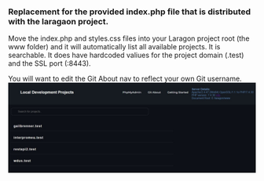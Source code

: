 ### Replacement for the provided index.php file that is distributed with the laragaon project. 
Move the index.php and styles.css files into your Laragon project root (the www folder) and it will automatically list all available projects. It is searchable. 
It does have hardcoded valiues for the project domain (.test) and the SSL port (:8443). 

You will want to edit the Git About nav to reflect your own Git username. 
![screenshot of laragon landing page](https://github.com/CapWebSolutions/laragon-landing-page/blob/main/docs/docs/LaragonSharedScreenshot.jpg)
